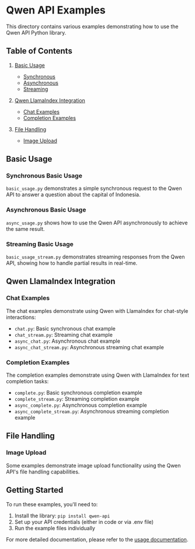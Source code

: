 # Qwen API Examples

This directory contains various examples demonstrating how to use the Qwen API Python library.

## Table of Contents

1. [Basic Usage](#basic-usage)

   - [Synchronous](#synchronous-basic-usage)
   - [Asynchronous](#asynchronous-basic-usage)
   - [Streaming](#streaming-basic-usage)

2. [Qwen LlamaIndex Integration](#qwen-llamaindex-integration)

   - [Chat Examples](#chat-examples)
   - [Completion Examples](#completion-examples)

3. [File Handling](#file-handling)
   - [Image Upload](#image-upload)

## Basic Usage

### Synchronous Basic Usage

`basic_usage.py` demonstrates a simple synchronous request to the Qwen API to answer a question about the capital of Indonesia.

### Asynchronous Basic Usage

`async_usage.py` shows how to use the Qwen API asynchronously to achieve the same result.

### Streaming Basic Usage

`basic_usage_stream.py` demonstrates streaming responses from the Qwen API, showing how to handle partial results in real-time.

## Qwen LlamaIndex Integration

### Chat Examples

The chat examples demonstrate using Qwen with LlamaIndex for chat-style interactions:

- `chat.py`: Basic synchronous chat example
- `chat_stream.py`: Streaming chat example
- `async_chat.py`: Asynchronous chat example
- `async_chat_stream.py`: Asynchronous streaming chat example

### Completion Examples

The completion examples demonstrate using Qwen with LlamaIndex for text completion tasks:

- `complete.py`: Basic synchronous completion example
- `complete_stream.py`: Streaming completion example
- `async_complete.py`: Asynchronous completion example
- `async_complete_stream.py`: Asynchronous streaming completion example

## File Handling

### Image Upload

Some examples demonstrate image upload functionality using the Qwen API's file handling capabilities.

## Getting Started

To run these examples, you'll need to:

1. Install the library: `pip install qwen-api`
2. Set up your API credentials (either in code or via .env file)
3. Run the example files individually

For more detailed documentation, please refer to the [usage documentation](../docs/usage_documentation.md).
